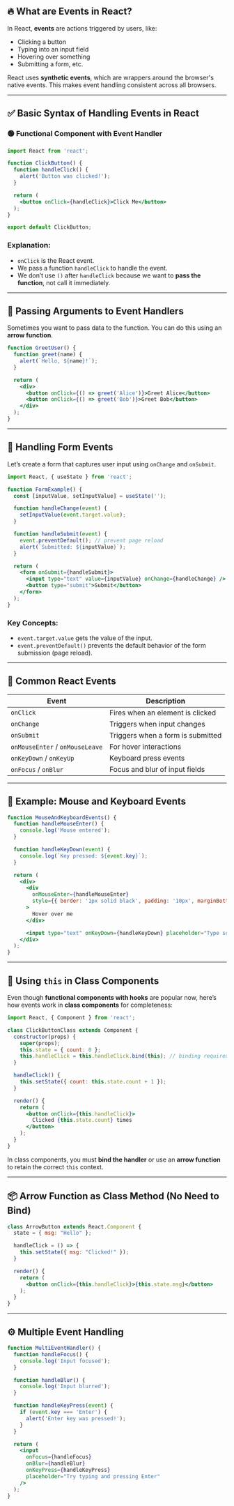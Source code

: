## 🔥 What are Events in React?

In React, **events** are actions triggered by users, like:

* Clicking a button
* Typing into an input field
* Hovering over something
* Submitting a form, etc.

React uses **synthetic events**, which are wrappers around the browser's native events. This makes event handling consistent across all browsers.

---

## ✅ Basic Syntax of Handling Events in React

### 🟢 Functional Component with Event Handler

```jsx
import React from 'react';

function ClickButton() {
  function handleClick() {
    alert('Button was clicked!');
  }

  return (
    <button onClick={handleClick}>Click Me</button>
  );
}

export default ClickButton;
```

### Explanation:

* `onClick` is the React event.
* We pass a function `handleClick` to handle the event.
* We don’t use `()` after `handleClick` because we want to **pass the function**, not call it immediately.

---

## 🔁 Passing Arguments to Event Handlers

Sometimes you want to pass data to the function. You can do this using an **arrow function**.

```jsx
function GreetUser() {
  function greet(name) {
    alert(`Hello, ${name}!`);
  }

  return (
    <div>
      <button onClick={() => greet('Alice')}>Greet Alice</button>
      <button onClick={() => greet('Bob')}>Greet Bob</button>
    </div>
  );
}
```

---

## 🔄 Handling Form Events

Let’s create a form that captures user input using `onChange` and `onSubmit`.

```jsx
import React, { useState } from 'react';

function FormExample() {
  const [inputValue, setInputValue] = useState('');

  function handleChange(event) {
    setInputValue(event.target.value);
  }

  function handleSubmit(event) {
    event.preventDefault(); // prevent page reload
    alert(`Submitted: ${inputValue}`);
  }

  return (
    <form onSubmit={handleSubmit}>
      <input type="text" value={inputValue} onChange={handleChange} />
      <button type="submit">Submit</button>
    </form>
  );
}
```

### Key Concepts:

* `event.target.value` gets the value of the input.
* `event.preventDefault()` prevents the default behavior of the form submission (page reload).

---

## 🧠 Common React Events

| Event                           | Description                       |
| ------------------------------- | --------------------------------- |
| `onClick`                       | Fires when an element is clicked  |
| `onChange`                      | Triggers when input changes       |
| `onSubmit`                      | Triggers when a form is submitted |
| `onMouseEnter` / `onMouseLeave` | For hover interactions            |
| `onKeyDown` / `onKeyUp`         | Keyboard press events             |
| `onFocus` / `onBlur`            | Focus and blur of input fields    |

---

## 🎯 Example: Mouse and Keyboard Events

```jsx
function MouseAndKeyboardEvents() {
  function handleMouseEnter() {
    console.log('Mouse entered');
  }

  function handleKeyDown(event) {
    console.log(`Key pressed: ${event.key}`);
  }

  return (
    <div>
      <div 
        onMouseEnter={handleMouseEnter} 
        style={{ border: '1px solid black', padding: '10px', marginBottom: '10px' }}
      >
        Hover over me
      </div>

      <input type="text" onKeyDown={handleKeyDown} placeholder="Type something..." />
    </div>
  );
}
```

---

## 🧱 Using `this` in Class Components

Even though **functional components with hooks** are popular now, here’s how events work in **class components** for completeness:

```jsx
import React, { Component } from 'react';

class ClickButtonClass extends Component {
  constructor(props) {
    super(props);
    this.state = { count: 0 };
    this.handleClick = this.handleClick.bind(this); // binding required
  }

  handleClick() {
    this.setState({ count: this.state.count + 1 });
  }

  render() {
    return (
      <button onClick={this.handleClick}>
        Clicked {this.state.count} times
      </button>
    );
  }
}
```

In class components, you must **bind the handler** or use an **arrow function** to retain the correct `this` context.

---

## 📦 Arrow Function as Class Method (No Need to Bind)

```jsx
class ArrowButton extends React.Component {
  state = { msg: "Hello" };

  handleClick = () => {
    this.setState({ msg: "Clicked!" });
  }

  render() {
    return (
      <button onClick={this.handleClick}>{this.state.msg}</button>
    );
  }
}
```

---

## ⚙️ Multiple Event Handling

```jsx
function MultiEventHandler() {
  function handleFocus() {
    console.log('Input focused');
  }

  function handleBlur() {
    console.log('Input blurred');
  }

  function handleKeyPress(event) {
    if (event.key === 'Enter') {
      alert('Enter key was pressed!');
    }
  }

  return (
    <input 
      onFocus={handleFocus}
      onBlur={handleBlur}
      onKeyPress={handleKeyPress}
      placeholder="Try typing and pressing Enter"
    />
  );
}
```



